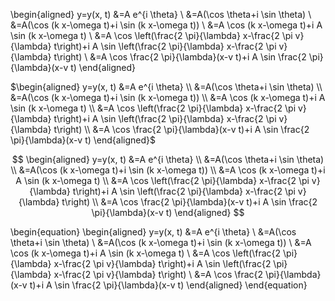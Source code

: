 \begin{aligned} y=y(x, t) &=A e^{i \theta} \\ &=A(\cos \theta+i \sin \theta) \\ &=A(\cos (k x-\omega t)+i \sin (k x-\omega t)) \\ &=A \cos (k x-\omega t)+i A \sin (k x-\omega t) \\ &=A \cos \left(\frac{2 \pi}{\lambda} x-\frac{2 \pi v}{\lambda} t\right)+i A \sin \left(\frac{2 \pi}{\lambda} x-\frac{2 \pi v}{\lambda} t\right) \\ &=A \cos \frac{2 \pi}{\lambda}(x-v t)+i A \sin \frac{2 \pi}{\lambda}(x-v t) \end{aligned}  
  
  
$\begin{aligned} y=y(x, t) &=A e^{i \theta} \\ &=A(\cos \theta+i \sin \theta) \\ &=A(\cos (k x-\omega t)+i \sin (k x-\omega t)) \\ &=A \cos (k x-\omega t)+i A \sin (k x-\omega t) \\ &=A \cos \left(\frac{2 \pi}{\lambda} x-\frac{2 \pi v}{\lambda} t\right)+i A \sin \left(\frac{2 \pi}{\lambda} x-\frac{2 \pi v}{\lambda} t\right) \\ &=A \cos \frac{2 \pi}{\lambda}(x-v t)+i A \sin \frac{2 \pi}{\lambda}(x-v t) \end{aligned}$  


$$
\begin{aligned} y=y(x, t) &=A e^{i \theta} \\ &=A(\cos \theta+i \sin \theta) \\ &=A(\cos (k x-\omega t)+i \sin (k x-\omega t)) \\ &=A \cos (k x-\omega t)+i A \sin (k x-\omega t) \\ &=A \cos \left(\frac{2 \pi}{\lambda} x-\frac{2 \pi v}{\lambda} t\right)+i A \sin \left(\frac{2 \pi}{\lambda} x-\frac{2 \pi v}{\lambda} t\right) \\ &=A \cos \frac{2 \pi}{\lambda}(x-v t)+i A \sin \frac{2 \pi}{\lambda}(x-v t) \end{aligned}
$$  


\begin{equation}
\begin{aligned} y=y(x, t) &=A e^{i \theta} \\ &=A(\cos \theta+i \sin \theta) \\ &=A(\cos (k x-\omega t)+i \sin (k x-\omega t)) \\ &=A \cos (k x-\omega t)+i A \sin (k x-\omega t) \\ &=A \cos \left(\frac{2 \pi}{\lambda} x-\frac{2 \pi v}{\lambda} t\right)+i A \sin \left(\frac{2 \pi}{\lambda} x-\frac{2 \pi v}{\lambda} t\right) \\ &=A \cos \frac{2 \pi}{\lambda}(x-v t)+i A \sin \frac{2 \pi}{\lambda}(x-v t) \end{aligned}
\end{equation}
